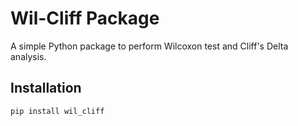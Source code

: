 # Wil-Cliff Package

A simple Python package to perform Wilcoxon test and Cliff's Delta analysis.

## Installation

```bash
pip install wil_cliff

